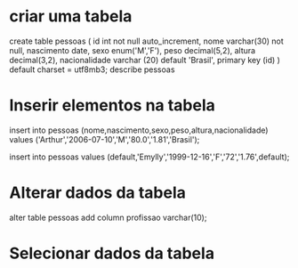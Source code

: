 # criar uma tabela

create table pessoas (
id int not null auto_increment, <!--Parametro, definição e preencfimento automatico / único -->
nome varchar(30) not null,
nascimento date, <!-- Parametros e definição--> 
sexo enum('M','F'),
peso decimal(5,2),
altura decimal(3,2),
nacionalidade varchar (20) default 'Brasil',
primary key (id)
) default charset = utf8mb3;
describe pessoas <!-- Escrever na tabela-->
<!-- -->
# Inserir elementos na tabela

insert into pessoas <!-- inserir na tabela  -->
(nome,nascimento,sexo,peso,altura,nacionalidade) <!-- parametros  -->
values
('Arthur','2006-07-10','M','80.0','1.81','Brasil'); <!-- Valores -->

<!-- Simplificado -->
insert into pessoas values <!-- valores na mesma posição da tabela -->
(default,'Emylly','1999-12-16','F','72','1.76',default);

# Alterar dados da tabela

alter table pessoas <!-- Alterar tabela-->
add column profissao varchar(10); <!-- Adicionar coluna-->


# Selecionar dados da tabela




